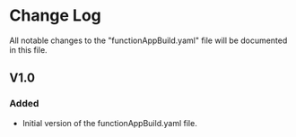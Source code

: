 # Change Log

All notable changes to the "functionAppBuild.yaml" file will be documented in this file.

## V1.0

### Added
- Initial version of the functionAppBuild.yaml file.

